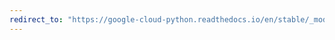 ```yaml
---
redirect_to: "https://google-cloud-python.readthedocs.io/en/stable/_modules/google/cloud/pubsub_v1/subscriber/policy/thread.html"
---
```

